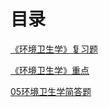 # 






# 目录

[《环境卫生学》复习题](05预防专业课\03环境卫生学\01《环境卫生学》复习题/)

[《环境卫生学》重点](05预防专业课\03环境卫生学\02《环境卫生学》重点/)



[05环境卫生学简答题](05预防专业课\03环境卫生学\05环境卫生学简答题/)